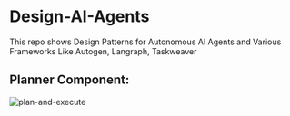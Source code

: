 # Design-AI-Agents
This repo shows Design Patterns for Autonomous AI Agents and Various Frameworks Like Autogen, Langraph, Taskweaver

## Planner Component:
![plan-and-execute](https://github.com/NisaarAgharia/Design-AI-Agents/assets/22457544/4361972e-acaa-427a-96c7-37d842c42448)
